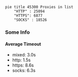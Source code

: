 
```mermaid
pie title 45300 Proxies in list
    "HTTP" : 25094
    "HTTPS": 6877
    "SOCKS" : 18526
```

### Some Info
#### Average Timeout

- mixed: 3.0s
- http: 1.5s
- https: 8.6s
- socks: 6.3s